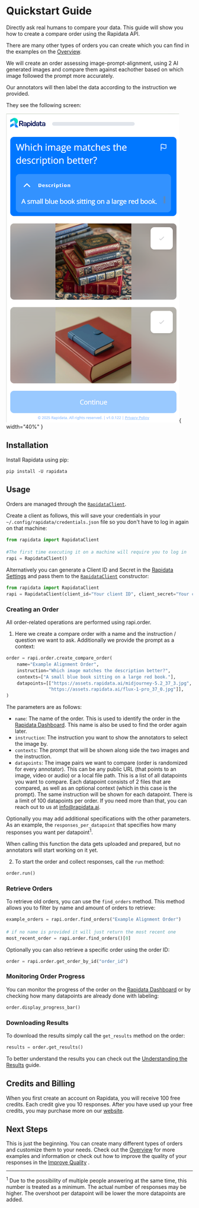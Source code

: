 # Quickstart Guide

Directly ask real humans to compare your data. This guide will show you how to create a compare order using the Rapidata API.

There are many other types of orders you can create which you can find in the examples on the [Overview](index.md).

We will create an order assessing image-prompt-alignment, using 2 AI generated images and compare them against eachother based on which image followed the prompt more accurately.

Our annotators will then label the data according to the instruction we provided.

They see the following screen:

![Compare Example](./media/compare_quickstart.png){ width="40%" }

## Installation

Install Rapidata using pip:

```
pip install -U rapidata
```


## Usage

Orders are managed through the [`RapidataClient`](reference/rapidata/rapidata_client/rapidata_client.md#rapidata.rapidata_client.rapidata_client.RapidataClient).

Create a client as follows, this will save your credentials in your `~/.config/rapidata/credentials.json` file so you don't have to log in again on that machine:

```py
from rapidata import RapidataClient

#The first time executing it on a machine will require you to log in
rapi = RapidataClient()
```

Alternatively you can generate a Client ID and Secret in the [Rapidata Settings](https://app.rapidata.ai/settings/tokens) and pass them to the [`RapidataClient`](reference/rapidata/rapidata_client/rapidata_client.md#rapidata.rapidata_client.rapidata_client.RapidataClient) constructor:

```py
from rapidata import RapidataClient
rapi = RapidataClient(client_id="Your client ID", client_secret="Your client secret")
```

### Creating an Order

All order-related operations are performed using rapi.order.

1. Here we create a compare order with a name and the instruction / question we want to ask. Additionally we provide the prompt as a context:

```py
order = rapi.order.create_compare_order(
    name="Example Alignment Order",
    instruction="Which image matches the description better?",
    contexts=["A small blue book sitting on a large red book."],
    datapoints=[["https://assets.rapidata.ai/midjourney-5.2_37_3.jpg", 
                "https://assets.rapidata.ai/flux-1-pro_37_0.jpg"]],
)
```
The parameters are as follows:

- `name`: The name of the order. This is used to identify the order in the [Rapidata Dashboard](https://app.rapidata.ai/dashboard/orders). This name is also be used to find the order again later.
- `instruction`: The instruction you want to show the annotators to select the image by.
- `contexts`: The prompt that will be shown along side the two images and the instruction.
- `datapoints`: The image pairs we want to compare (order is randomized for every annotator). This can be any public URL (that points to an image, video or audio) or a local file path. This is a list of all datapoints you want to compare. Each datapoint consists of 2 files that are compared, as well as an optional context (which in this case is the prompt). The same instruction will be shown for each datapoint. There is a limit of 100 datapoints per order. If you need more than that, you can reach out to us at <info@rapidata.ai>.

Optionally you may add additional specifications with the other parameters. As an example, the `responses_per_datapoint` that specifies how many responses you want per datapoint<sup>1</sup>.

When calling this function the data gets uploaded and prepared, but no annotators will start working on it yet.

2. To start the order and collect responses, call the `run` method:

```py
order.run()
```

### Retrieve Orders

To retrieve old orders, you can use the `find_orders` method. This method allows you to filter by name and amount of orders to retrieve:

```py
example_orders = rapi.order.find_orders("Example Alignment Order")

# if no name is provided it will just return the most recent one
most_recent_order = rapi.order.find_orders()[0]
```

Optionally you can also retrieve a specific order using the order ID:

```py
order = rapi.order.get_order_by_id("order_id")
```

### Monitoring Order Progress

You can monitor the progress of the order on the [Rapidata Dashboard](https://app.rapidata.ai/dashboard/orders) or by checking how many datapoints are already done with labeling:

```py
order.display_progress_bar()
```

### Downloading Results

To download the results simply call the `get_results` method on the order:

```py
results = order.get_results()
```

To better understand the results you can check out the [Understanding the Results](/understanding_the_results/) guide.

## Credits and Billing

When you first create an account on Rapidata, you will receive 100 free credits. Each credit give you 10 responses. After you have used up your free credits, you may purchase more on our [website](https://app.rapidata.ai/pricing).

## Next Steps

This is just the beginning. You can create many different types of orders and customize them to your needs. Check out the [Overview](index.md) for more examples and information or check out how to improve the quality of your responses in the [Improve Quality](/improve_order_quality/) .

------------------

<sup>1</sup> Due to the possibility of multiple people answering at the same time, this number is treated as a minimum. The actual number of responses may be higher. The overshoot per datapoint will be lower the more datapoints are added.
